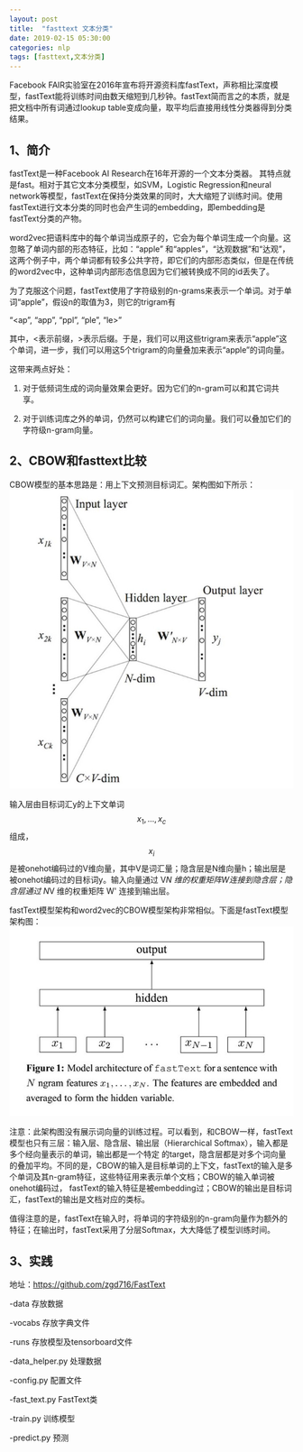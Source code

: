 ```yaml
---
layout: post
title:  "fasttext 文本分类"
date: 2019-02-15 05:30:00
categories: nlp
tags: [fasttext,文本分类]
---
```

<!-- 数学公式 -->
<script src="https://cdn.mathjax.org/mathjax/latest/MathJax.js?config=TeX-AMS-MML_HTMLorMML" type="text/javascript"></script>
<script type="text/x-mathjax-config">
  MathJax.Hub.Config({
    tex2jax: {
      skipTags: ['script', 'noscript', 'style', 'textarea', 'pre'],
      inlineMath: [['$','$']]
    }
  });
</script>

Facebook FAIR实验室在2016年宣布将开源资料库fastText，声称相比深度模型，fastText能将训练时间由数天缩短到几秒钟。fastText简而言之的本质，就是把文档中所有词通过lookup table变成向量，取平均后直接用线性分类器得到分类结果。<!-- more -->

##  1、简介

fastText是一种Facebook AI Research在16年开源的一个文本分类器。 其特点就是fast。相对于其它文本分类模型，如SVM，Logistic Regression和neural network等模型，fastText在保持分类效果的同时，大大缩短了训练时间。使用fastText进行文本分类的同时也会产生词的embedding，即embedding是fastText分类的产物。

word2vec把语料库中的每个单词当成原子的，它会为每个单词生成一个向量。这忽略了单词内部的形态特征，比如：“apple” 和“apples”，“达观数据”和“达观”，这两个例子中，两个单词都有较多公共字符，即它们的内部形态类似，但是在传统的word2vec中，这种单词内部形态信息因为它们被转换成不同的id丢失了。

为了克服这个问题，fastText使用了字符级别的n-grams来表示一个单词。对于单词“apple”，假设n的取值为3，则它的trigram有

“<ap”, “app”, “ppl”, “ple”, “le>”

其中，<表示前缀，>表示后缀。于是，我们可以用这些trigram来表示“apple”这个单词，进一步，我们可以用这5个trigram的向量叠加来表示“apple”的词向量。

这带来两点好处：

1. 对于低频词生成的词向量效果会更好。因为它们的n-gram可以和其它词共享。

2. 对于训练词库之外的单词，仍然可以构建它们的词向量。我们可以叠加它们的字符级n-gram向量。

##  2、CBOW和fasttext比较

CBOW模型的基本思路是：用上下文预测目标词汇。架构图如下所示：
<img src='/imgs/fasttext/fasttext_cbow.jpg'>

输入层由目标词汇y的上下文单词$${x_{1},...,x_{c}}$$组成，$$ x_{i} $$ 是被onehot编码过的V维向量，其中V是词汇量；隐含层是N维向量h；输出层是被onehot编码过的目标词y。输入向量通过 V*N 维的权重矩阵W连接到隐含层；隐含层通过 N*V 维的权重矩阵 W' 连接到输出层。


fastText模型架构和word2vec的CBOW模型架构非常相似。下面是fastText模型架构图：
<img src='/imgs/fasttext/fasttext_structure.jpg'>

注意：此架构图没有展示词向量的训练过程。可以看到，和CBOW一样，fastText模型也只有三层：输入层、隐含层、输出层（Hierarchical Softmax），输入都是多个经向量表示的单词，输出都是一个特定
的target，隐含层都是对多个词向量的叠加平均。不同的是，CBOW的输入是目标单词的上下文，fastText的输入是多个单词及其n-gram特征，这些特征用来表示单个文档；CBOW的输入单词被onehot编码过，
fastText的输入特征是被embedding过；CBOW的输出是目标词汇，fastText的输出是文档对应的类标。


值得注意的是，fastText在输入时，将单词的字符级别的n-gram向量作为额外的特征；在输出时，fastText采用了分层Softmax，大大降低了模型训练时间。

##  3、实践

地址：https://github.com/zgd716/FastText

-data    存放数据

-vocabs  存放字典文件

-runs    存放模型及tensorboard文件

-data_helper.py   处理数据

-config.py        配置文件

-fast_text.py     FastText类

-train.py         训练模型

-predict.py       预测